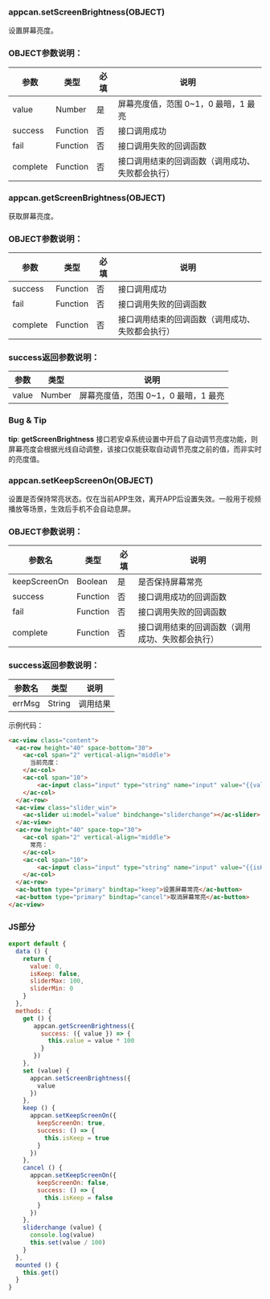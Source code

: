 ### appcan.setScreenBrightness(OBJECT)

设置屏幕亮度。

### OBJECT参数说明：

|参数|	类型|	必填	|说明|
|----|---|---|---|
|value	|Number|	是	|屏幕亮度值，范围 0~1，0 最暗，1 最亮|
|success|	Function|	否|	接口调用成功|
|fail|	Function|	否	|接口调用失败的回调函数|
|complete|	Function|	否	|接口调用结束的回调函数（调用成功、失败都会执行）|

### appcan.getScreenBrightness(OBJECT)

获取屏幕亮度。

### OBJECT参数说明：

|参数	|类型	|必填	|说明|
|----|----|----|---|
|success|	Function|	否|	接口调用成功|
|fail|	Function|	否|	接口调用失败的回调函数|
|complete	|Function	|否|	接口调用结束的回调函数（调用成功、失败都会执行）|

### success返回参数说明：

|参数	|类型|	说明|
|----|---|---|
|value	|Number|	屏幕亮度值，范围 0~1，0 最暗，1 最亮|

### Bug & Tip

**tip**: **getScreenBrightness** 接口若安卓系统设置中开启了自动调节亮度功能，则屏幕亮度会根据光线自动调整，该接口仅能获取自动调节亮度之前的值，而非实时的亮度值。

### appcan.setKeepScreenOn(OBJECT)

设置是否保持常亮状态。仅在当前APP生效，离开APP后设置失效。一般用于视频播放等场景，生效后手机不会自动息屏。

### OBJECT参数说明：

|参数名	|类型	|必填	|说明|
|---|----|---|---|
|keepScreenOn|	Boolean|	是	|是否保持屏幕常亮|
|success|	Function|	否	|接口调用成功的回调函数|
|fail|	Function|	否|	接口调用失败的回调函数|
|complete|	Function|	否|	接口调用结束的回调函数（调用成功、失败都会执行）|

### success返回参数说明：

|参数名	|类型|	说明|
|---|---|---|
|errMsg|	String|	调用结果|

示例代码：
```html
<ac-view class="content">
  <ac-row height="40" space-bottom="30">
    <ac-col span="2" vertical-align="middle">
      当前亮度：
    </ac-col>
    <ac-col span="10">
        <ac-input class="input" type="string" name="input" value="{{value+'%'}}"></ac-input>
    </ac-col>
  </ac-row>
  <ac-view class="slider_win">
    <ac-slider ui:model="value" bindchange="sliderchange"></ac-slider>
  </ac-view>
  <ac-row height="40" space-top="30">
    <ac-col span="2" vertical-align="middle">
      常亮：
    </ac-col>
    <ac-col span="10">
        <ac-input class="input" type="string" name="input" value="{{isKeep?'是':'否'}}"></ac-input>
    </ac-col>
  </ac-row>
  <ac-button type="primary" bindtap="keep">设置屏幕常亮</ac-button>
  <ac-button type="primary" bindtap="cancel">取消屏幕常亮</ac-button>
</ac-view>
```

### JS部分

```javascript
export default {
  data () {
    return {
      value: 0,
      isKeep: false,
      sliderMax: 100,
      sliderMin: 0
    }
  },
  methods: {
    get () {
       appcan.getScreenBrightness({
         success: ({ value }) => {
           this.value = value * 100
         }
       })
    },
    set (value) {
      appcan.setScreenBrightness({
        value
      })
    },
    keep () {
      appcan.setKeepScreenOn({
        keepScreenOn: true,
        success: () => {
          this.isKeep = true
        }
      })
    },
    cancel () {
      appcan.setKeepScreenOn({
        keepScreenOn: false,
        success: () => {
          this.isKeep = false
        }
      })
    },
    sliderchange (value) {
      console.log(value)
      this.set(value / 100)
    }
  },
  mounted () {
    this.get()
  }
}
```


